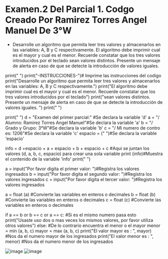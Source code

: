 # Examen.2 Del Parcial 1. Codgo Creado Por Ramirez Torres Angel Manuel De 3°W
- Desarrolle un algoritmo que permita leer tres valores y almacenarlos en las variables: A, B y C respectivamente.
El algoritmo debe imprimir cual es el mayor y cual es el menor. Recuerde constatar que los tres valores introducidos por el teclado sean valores distintos. Presente un mensaje de alerta en caso de que se detecte la introducción de valores iguales.

print(" ")
print("-INSTRUCCIONES-")# Imprime las instrucciones del codigo 
print("Desarrolle un algoritmo que permita leer tres valores y almacenarlos en las variables: A, B y C respectivamente.")
print("El algoritmo debe imprimir cual es el mayor y cual es el menor. Recuerde constatar que los tres valores introducidos por el teclado")
print("sean valores distintos. Presente un mensaje de alerta en caso de que se detecte la introducción de valores iguales. ")
print(" ")

print(" ")
d = "Examen del primer parcial:" #Se declara la variable 'd'
a = "/ Alumno: Ramirez Torres Angel Manuel"#Se declara la variable 'a'
b = "/ Grado y Grupo: 3°W"#Se declara la variable 'b'
c = "/ Mi numero de contro es: 1206"#Se declara la variable 'c'
espacio = (" ")#Se declara la variable 'espacio'

info = d +espacio + a + espacio + b + espacio + c #Aqui se juntan los valores (d, a, b, c, espacio) para crear una sola variable 
print (info)#Muestra el contenido de la variable 'info'
print(" ")

a = input("Por favor digita el primer valor:    ")#Registra los valores ingresados 
b = input("Por favor digita el segundo valor:   ")#Registra los valores ingresados 
c = input("Por favor digita el tercer valor:    ")#Registra los valores ingresados 

a = float (a) #Convierte las variables en enteros o decimales 
b = float (b) #Convierte las variables en enteros o decimales
c = float (c) #Convierte las variables en enteros o decimales 

if a == b or b == c or a == c: #Si es el mismo numero pasa esto 
    print("Usaste uso dos o mas veces los mismos valores, por favor utiliza otros valores")
else: #De lo contrario encuentra el menor o el mayor 
    menor = min (a, b, c)
    mayor =  max (a, b, c)
    print("El valor mayor es :  ", mayor) #Nos da el numero mayor de los ingresados 
    print("El valor menor es : ", menor) #Nos da el numero menor de los ingresados


![image](https://github.com/user-attachments/assets/9be8f47d-f95f-4b75-8215-f81cebc6bcbf)
![image](https://github.com/user-attachments/assets/e6d3b11e-11d6-48d8-b47f-8f1edc871c7c)

